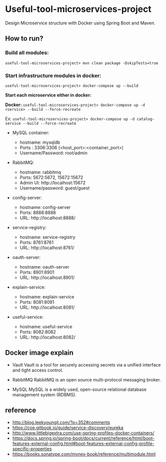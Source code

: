 # Useful-tool-microservices-project

Design Microservice structure with Docker using Spring Boot and Maven.

## How to run?

### Build all modules:

`useful-tool-microservices-project> mvn clean package -DskipTests=true`

### Start infrastructure modules in docker:

`useful-tool-microservices-project> docker-compose up --build`

**Start each microservice either in docker:**

**Docker:** `useful-tool-microservices-project> docker-compose up -d <service> --build --force-recreate`

Ex: `useful-tool-microservices-project> docker-compose up -d catalog-service --build --force-recreate`


* MySQL container:
     * hostname: mysqldb
     * Ports : 3306:3306 (<host_port>:<container_port>)
     * Username/Password: root/admin

* RabbitMQ:
     * hostname: rabbitmq
     * Ports: 5672:5672, 15672:15672
     * Admin UI: http://localhost:15672
     * Username/password: guest/guest

* config-server:
    * hostname: config-server
    * Ports: 8888:8888
    * URL: http://localhost:8888/
    
* service-registry:
    * hostname: service-registry
    * Ports: 8761:8761
    * URL: http://localhost:8761/
    
* oauth-server:
	* hostname: oauth-server
    * Ports: 8901:8901
    * URL: http://localhost:8901/
    
* explain-service:
	* hostname: explain-service
    * Ports: 8081:8081
    * URL: http://localhost:8081/
   
* useful-service:
    * hostname: useful-service
    * Ports: 8082:8082
    * URL: http://localhost:8082/
    
    
## Docker image explain

* Vault 
Vault is a tool for securely accessing secrets via a unified interface and tight access control.

* RabbitMQ
RabbitMQ is an open source multi-protocol messaging broker.

* MySQL
MySQL is a widely used, open-source relational database management system (RDBMS).

## reference
- http://blog.leekyoungil.com/?p=352#comments
- https://coe.gitbook.io/guide/service-discovery/eureka
- http://www.littlebigextra.com/use-spring-profiles-docker-containers/
- https://docs.spring.io/spring-boot/docs/current/reference/html/boot-features-external-config.html#boot-features-external-config-profile-specific-properties
- https://books.sonatype.com/mvnex-book/reference/multimodule.html




